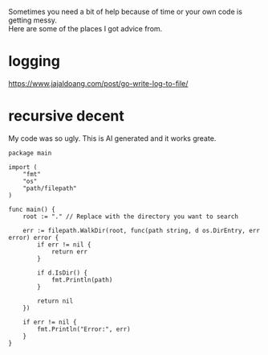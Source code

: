 Sometimes you need a bit of help because of time or your own code is getting messy.  
Here are some of the places I got advice from.

# logging
https://www.jajaldoang.com/post/go-write-log-to-file/

# recursive decent
My code was so ugly. This is AI generated and it works greate.  
```
package main

import (
	"fmt"
	"os"
	"path/filepath"
)

func main() {
	root := "." // Replace with the directory you want to search

	err := filepath.WalkDir(root, func(path string, d os.DirEntry, err error) error {
		if err != nil {
			return err
		}

		if d.IsDir() {
			fmt.Println(path)
		}

		return nil
	})

	if err != nil {
		fmt.Println("Error:", err)
	}
}
```